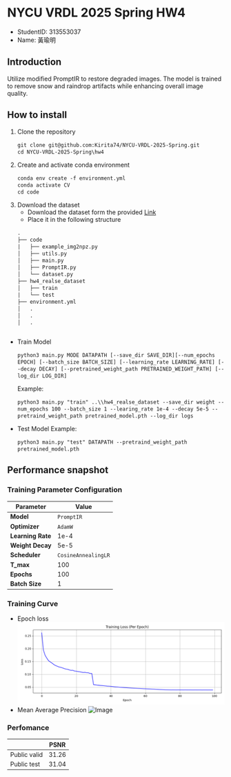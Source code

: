 # NYCU VRDL 2025 Spring HW4
- StudentID: 313553037
- Name: 黃瑜明
## Introduction
Utilize modified PromptIR to restore degraded images. The model is trained to remove snow and raindrop artifacts while enhancing overall image quality.
## How to install
1. Clone the repository
    ```
    git clone git@github.com:Kirita74/NYCU-VRDL-2025-Spring.git
    cd NYCU-VRDL-2025-Spring\hw4
    ```
2. Create and activate conda environment
    ```
    conda env create -f environment.yml
    conda activate CV
    cd code
    ```
3. Download the dataset
    - Download the dataset form the provided [Link](https://drive.google.com/drive/folders/1Q4qLPMCKdjn-iGgXV_8wujDmvDpSI1ul)
    - Place it in the following structure
    ```
    .
    ├── code
    |   ├── example_img2npz.py
    │   ├── utils.py
    │   ├── main.py
    │   ├── PromptIR.py
    │   └── dataset.py
    ├── hw4_realse_dataset
    │   ├── train
    |   └── test
    ├── environment.yml
    │   .
    │   .
    │   .
    ```
## 

- Train Model
    ```
    python3 main.py MODE DATAPATH [--save_dir SAVE_DIR][--num_epochs EPOCH] [--batch_size BATCH_SIZE] [--learning_rate LEARNING_RATE] [--decay DECAY] [--pretrained_weight_path PRETRAINED_WEIGHT_PATH] [--log_dir LOG_DIR]
    ```
    Example:
    ```
    python3 main.py "train" ..\\hw4_realse_dataset --save_dir weight --num_epochs 100 --batch_size 1 --learing_rate 1e-4 --decay 5e-5 --pretraind_weight_path pretrained_model.pth --log_dir logs
    ```
- Test Model
    Example:
    ```
    python3 main.py "test" DATAPATH --pretraind_weight_path pretrained_model.pth
    ```

## Performance snapshot
### Training Parameter Configuration
| Parameter                      | Value                                                                      |
|-------------------------------|----------------------------------------------------------------------------|
| **Model**                     | `PromptIR`                                                                |
| **Optimizer**                 | `AdamW`                                                                    |
| **Learning Rate**             | 1e-4                                                                       |
| **Weight Decay**              | 5e-5                                                                       |
| **Scheduler**                 | `CosineAnnealingLR`                                                        |
| **T_max**                     | 100                                                                        |
| **Epochs**                    | 100                                                                         |
| **Batch Size**                | 1                                                                          |

### Training Curve
- Epoch loss
    ![Image](image/train_loss.png)
- Mean Average Precision
    ![Image](image/mAP.png)

### Perfomance
||PSNR|
|----------|--|
|Public valid|31.26|
|Public test|31.04|